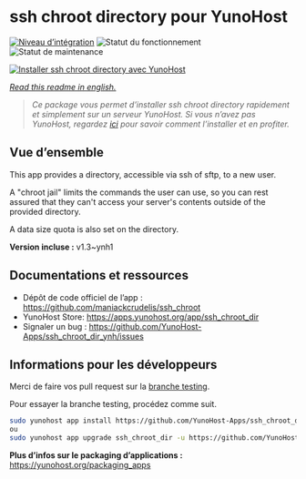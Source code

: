 <!--
N.B.: This README was automatically generated by https://github.com/YunoHost/apps/tree/master/tools/readme_generator
It shall NOT be edited by hand.
-->

# ssh chroot directory pour YunoHost

[![Niveau d’intégration](https://dash.yunohost.org/integration/ssh_chroot_dir.svg)](https://dash.yunohost.org/appci/app/ssh_chroot_dir) ![Statut du fonctionnement](https://ci-apps.yunohost.org/ci/badges/ssh_chroot_dir.status.svg) ![Statut de maintenance](https://ci-apps.yunohost.org/ci/badges/ssh_chroot_dir.maintain.svg)

[![Installer ssh chroot directory avec YunoHost](https://install-app.yunohost.org/install-with-yunohost.svg)](https://install-app.yunohost.org/?app=ssh_chroot_dir)

*[Read this readme in english.](./README.md)*

> *Ce package vous permet d’installer ssh chroot directory rapidement et simplement sur un serveur YunoHost.
Si vous n’avez pas YunoHost, regardez [ici](https://yunohost.org/#/install) pour savoir comment l’installer et en profiter.*

## Vue d’ensemble

This app provides a directory, accessible via ssh of sftp, to a new user.

A "chroot jail" limits the commands the user can use, so you can rest assured that
they can't access your server's contents outside of the provided directory.

A data size quota is also set on the directory.


**Version incluse :** v1.3~ynh1
## Documentations et ressources

* Dépôt de code officiel de l’app : <https://github.com/maniackcrudelis/ssh_chroot>
* YunoHost Store: <https://apps.yunohost.org/app/ssh_chroot_dir>
* Signaler un bug : <https://github.com/YunoHost-Apps/ssh_chroot_dir_ynh/issues>

## Informations pour les développeurs

Merci de faire vos pull request sur la [branche testing](https://github.com/YunoHost-Apps/ssh_chroot_dir_ynh/tree/testing).

Pour essayer la branche testing, procédez comme suit.

``` bash
sudo yunohost app install https://github.com/YunoHost-Apps/ssh_chroot_dir_ynh/tree/testing --debug
ou
sudo yunohost app upgrade ssh_chroot_dir -u https://github.com/YunoHost-Apps/ssh_chroot_dir_ynh/tree/testing --debug
```

**Plus d’infos sur le packaging d’applications :** <https://yunohost.org/packaging_apps>